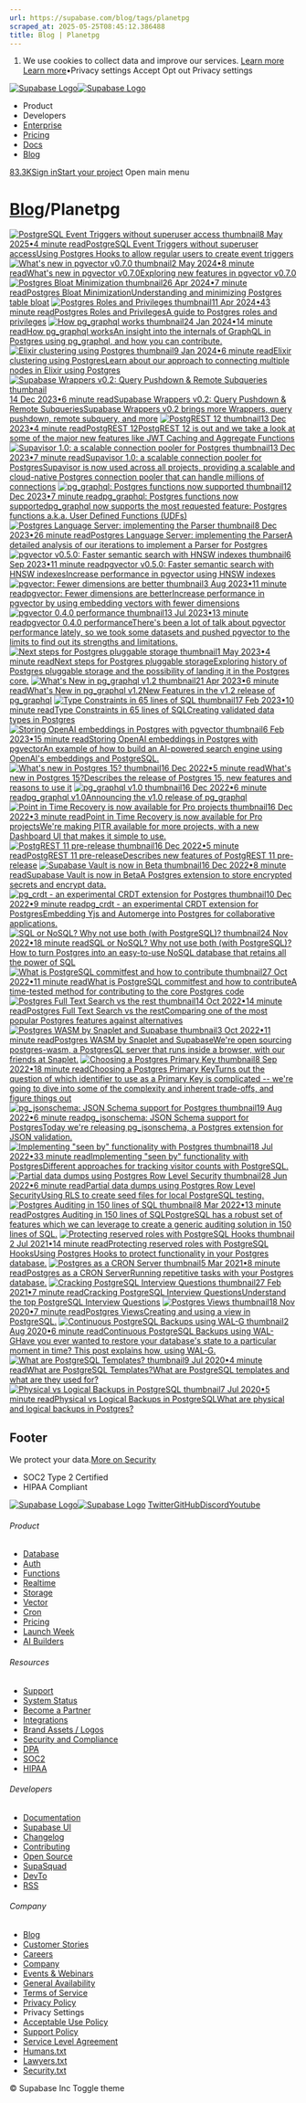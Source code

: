 ```yaml
---
url: https://supabase.com/blog/tags/planetpg
scraped_at: 2025-05-25T08:45:12.386488
title: Blog | Planetpg
---
```


  1. We use cookies to collect data and improve our services. [Learn more](https://supabase.com/privacy#8-cookies-and-similar-technologies-used-on-our-european-services)
[Learn more](https://supabase.com/privacy#8-cookies-and-similar-technologies-used-on-our-european-services)•Privacy settings
Accept Opt out Privacy settings


[![Supabase Logo](https://supabase.com/_next/image?url=https%3A%2F%2Ffrontend-assets.supabase.com%2Fwww%2Fd218d9190b87%2F_next%2Fstatic%2Fmedia%2Fsupabase-logo-wordmark--light.daaeffd3.png&w=256&q=75&dpl=dpl_9xPTPeSUKoDuygMmT5sPj6DB4mgG)![Supabase Logo](https://supabase.com/_next/image?url=https%3A%2F%2Ffrontend-assets.supabase.com%2Fwww%2Fd218d9190b87%2F_next%2Fstatic%2Fmedia%2Fsupabase-logo-wordmark--dark.b36ebb5f.png&w=256&q=75&dpl=dpl_9xPTPeSUKoDuygMmT5sPj6DB4mgG)](https://supabase.com/)
  * Product 
  * Developers 
  * [Enterprise](https://supabase.com/enterprise)
  * [Pricing](https://supabase.com/pricing)
  * [Docs](https://supabase.com/docs)
  * [Blog](https://supabase.com/blog)


[83.3K](https://github.com/supabase/supabase)[Sign in](https://supabase.com/dashboard)[Start your project](https://supabase.com/dashboard)
Open main menu
# [Blog](https://supabase.com/blog)/Planetpg
[![PostgreSQL Event Triggers without superuser access thumbnail](https://supabase.com/_next/image?url=%2Fimages%2Fblog%2F2025-05-08-event-triggers-wo-superuser%2Fcover-event-triggers.png&w=3840&q=100&dpl=dpl_9xPTPeSUKoDuygMmT5sPj6DB4mgG)8 May 2025•4 minute readPostgreSQL Event Triggers without superuser accessUsing Postgres Hooks to allow regular users to create event triggers](https://supabase.com/blog/event-triggers-wo-superuser)
[![What's new in pgvector v0.7.0 thumbnail](https://supabase.com/_next/image?url=%2Fimages%2Fblog%2Fpgvector-0-7-0.png&w=3840&q=100&dpl=dpl_9xPTPeSUKoDuygMmT5sPj6DB4mgG)2 May 2024•8 minute readWhat's new in pgvector v0.7.0Exploring new features in pgvector v0.7.0](https://supabase.com/blog/pgvector-0-7-0)
[![Postgres Bloat Minimization thumbnail](https://supabase.com/_next/image?url=%2Fimages%2Fblog%2Fpostgres-bloat.png&w=3840&q=100&dpl=dpl_9xPTPeSUKoDuygMmT5sPj6DB4mgG)26 Apr 2024•7 minute readPostgres Bloat MinimizationUnderstanding and minimizing Postgres table bloat](https://supabase.com/blog/postgres-bloat)
[![Postgres Roles and Privileges thumbnail](https://supabase.com/_next/image?url=%2Fimages%2Fblog%2F2024-04-11-postgres-roles%2Fpg-roles-og.png&w=3840&q=100&dpl=dpl_9xPTPeSUKoDuygMmT5sPj6DB4mgG)11 Apr 2024•43 minute readPostgres Roles and PrivilegesA guide to Postgres roles and privileges](https://supabase.com/blog/postgres-roles-and-privileges)
[![How pg_graphql works thumbnail](https://supabase.com/_next/image?url=%2Fimages%2Fblog%2Fhow-pg-graphql-works%2Fthumb.png&w=3840&q=100&dpl=dpl_9xPTPeSUKoDuygMmT5sPj6DB4mgG)24 Jan 2024•14 minute readHow pg_graphql worksAn insight into the internals of GraphQL in Postgres using pg_graphql, and how you can contribute.](https://supabase.com/blog/how-pg-graphql-works)
[![Elixir clustering using Postgres thumbnail](https://supabase.com/_next/image?url=%2Fimages%2Fblog%2Felixir-clustering-using-postgres%2Felixir-clustering-thumb.jpg&w=3840&q=100&dpl=dpl_9xPTPeSUKoDuygMmT5sPj6DB4mgG)9 Jan 2024•6 minute readElixir clustering using PostgresLearn about our approach to connecting multiple nodes in Elixir using Postgres](https://supabase.com/blog/elixir-clustering-using-postgres)
[![Supabase Wrappers v0.2: Query Pushdown & Remote Subqueries thumbnail](https://supabase.com/_next/image?url=%2Fimages%2Fblog%2Flwx-wrappers%2Fwrappers-thumb.png&w=3840&q=100&dpl=dpl_9xPTPeSUKoDuygMmT5sPj6DB4mgG)14 Dec 2023•6 minute readSupabase Wrappers v0.2: Query Pushdown & Remote SubqueriesSupabase Wrappers v0.2 brings more Wrappers, query pushdown, remote subquery, and more](https://supabase.com/blog/supabase-wrappers-v02)
[![PostgREST 12 thumbnail](https://supabase.com/_next/image?url=%2Fimages%2Fblog%2Flwx-postgrest-12%2Fpostgrest12-thumb.png&w=3840&q=100&dpl=dpl_9xPTPeSUKoDuygMmT5sPj6DB4mgG)13 Dec 2023•4 minute readPostgREST 12PostgREST 12 is out and we take a look at some of the major new features like JWT Caching and Aggregate Functions](https://supabase.com/blog/postgrest-12)
[![Supavisor 1.0: a scalable connection pooler for Postgres thumbnail](https://supabase.com/_next/image?url=%2Fimages%2Fblog%2Flwx-supavisor%2Fsupavisor-thumb.png&w=3840&q=100&dpl=dpl_9xPTPeSUKoDuygMmT5sPj6DB4mgG)13 Dec 2023•7 minute readSupavisor 1.0: a scalable connection pooler for PostgresSupavisor is now used across all projects, providing a scalable and cloud-native Postgres connection pooler that can handle millions of connections](https://supabase.com/blog/supavisor-postgres-connection-pooler)
[![pg_graphql: Postgres functions now supported thumbnail](https://supabase.com/_next/image?url=%2Fimages%2Fblog%2Flwx-pg-graphql%2Fpg-graphql-thumb.png&w=3840&q=100&dpl=dpl_9xPTPeSUKoDuygMmT5sPj6DB4mgG)12 Dec 2023•7 minute readpg_graphql: Postgres functions now supportedpg_graphql now supports the most requested feature: Postgres functions a.k.a. User Defined Functions (UDFs)](https://supabase.com/blog/pg-graphql-postgres-functions)
[![Postgres Language Server: implementing the Parser thumbnail](https://supabase.com/_next/image?url=%2Fimages%2Fblog%2Flwx-postgres-language-server%2Fpostgres-language-server-thumb.jpg&w=3840&q=100&dpl=dpl_9xPTPeSUKoDuygMmT5sPj6DB4mgG)8 Dec 2023•26 minute readPostgres Language Server: implementing the ParserA detailed analysis of our iterations to implement a Parser for Postgres](https://supabase.com/blog/postgres-language-server-implementing-parser)
[![pgvector v0.5.0: Faster semantic search with HNSW indexes thumbnail](https://supabase.com/_next/image?url=%2Fimages%2Fblog%2F2023-09-06-increase-performance-pgvector-hnsw%2Fpgvector-v0-5-0-thumb.png&w=3840&q=100&dpl=dpl_9xPTPeSUKoDuygMmT5sPj6DB4mgG)6 Sep 2023•11 minute readpgvector v0.5.0: Faster semantic search with HNSW indexesIncrease performance in pgvector using HNSW indexes](https://supabase.com/blog/increase-performance-pgvector-hnsw)
[![pgvector: Fewer dimensions are better thumbnail](https://supabase.com/_next/image?url=%2Fimages%2Fblog%2F2023-08-03-fewer-dimensions-are-better-pgvector%2Ffewer-dimensions-thumb.png&w=3840&q=100&dpl=dpl_9xPTPeSUKoDuygMmT5sPj6DB4mgG)3 Aug 2023•11 minute readpgvector: Fewer dimensions are betterIncrease performance in pgvector by using embedding vectors with fewer dimensions](https://supabase.com/blog/fewer-dimensions-are-better-pgvector)
[![pgvector 0.4.0 performance thumbnail](https://supabase.com/_next/image?url=%2Fimages%2Fblog%2F2023-07-13-pgvector-performance%2Fvector-benchmarks-thumb.jpeg&w=3840&q=100&dpl=dpl_9xPTPeSUKoDuygMmT5sPj6DB4mgG)13 Jul 2023•13 minute readpgvector 0.4.0 performanceThere's been a lot of talk about pgvector performance lately, so we took some datasets and pushed pgvector to the limits to find out its strengths and limitations.](https://supabase.com/blog/pgvector-performance)
[![Next steps for Postgres pluggable storage thumbnail](https://supabase.com/_next/image?url=%2Fimages%2Fblog%2Fpluggable-storage%2Fpluggable-storage.jpg&w=3840&q=100&dpl=dpl_9xPTPeSUKoDuygMmT5sPj6DB4mgG)1 May 2023•4 minute readNext steps for Postgres pluggable storageExploring history of Postgres pluggable storage and the possibility of landing it in the Postgres core.](https://supabase.com/blog/postgres-pluggable-strorage)
[![What's New in pg_graphql v1.2 thumbnail](https://supabase.com/_next/image?url=%2Fimages%2Fblog%2Flaunch-week-6%2Fpggraphql%2Fog-pg-graphql.png&w=3840&q=100&dpl=dpl_9xPTPeSUKoDuygMmT5sPj6DB4mgG)21 Apr 2023•6 minute readWhat's New in pg_graphql v1.2New Features in the v1.2 release of pg_graphql](https://supabase.com/blog/whats-new-in-pg-graphql-v1-2)
[![Type Constraints in 65 lines of SQL thumbnail](https://supabase.com/_next/image?url=%2Fimages%2Fblog%2F2023-jan%2Fsemver-thumb.jpg&w=3840&q=100&dpl=dpl_9xPTPeSUKoDuygMmT5sPj6DB4mgG)17 Feb 2023•10 minute readType Constraints in 65 lines of SQLCreating validated data types in Postgres](https://supabase.com/blog/type-constraints-in-65-lines-of-sql)
[![Storing OpenAI embeddings in Postgres with pgvector thumbnail](https://supabase.com/_next/image?url=%2Fimages%2Fblog%2Fembeddings%2Fog_pgvector.png&w=3840&q=100&dpl=dpl_9xPTPeSUKoDuygMmT5sPj6DB4mgG)6 Feb 2023•15 minute readStoring OpenAI embeddings in Postgres with pgvectorAn example of how to build an AI-powered search engine using OpenAI's embeddings and PostgreSQL.](https://supabase.com/blog/openai-embeddings-postgres-vector)
[![What's new in Postgres 15? thumbnail](https://supabase.com/_next/image?url=%2Fimages%2Fblog%2Flw6-community%2Fpg15.png&w=3840&q=100&dpl=dpl_9xPTPeSUKoDuygMmT5sPj6DB4mgG)16 Dec 2022•5 minute readWhat's new in Postgres 15?Describes the release of Postgres 15, new features and reasons to use it](https://supabase.com/blog/new-in-postgres-15)
[![pg_graphql v1.0 thumbnail](https://supabase.com/_next/image?url=%2Fimages%2Fblog%2Flaunch-week-6%2Fpggraphql%2Fog-pg-graphql.png&w=3840&q=100&dpl=dpl_9xPTPeSUKoDuygMmT5sPj6DB4mgG)16 Dec 2022•6 minute readpg_graphql v1.0Announcing the v1.0 release of pg_graphql](https://supabase.com/blog/pg-graphql-v1)
[![Point in Time Recovery is now available for Pro projects thumbnail](https://supabase.com/_next/image?url=%2Fimages%2Fblog%2Flaunch-week-6%2Fpitr%2Fog-pitr.png&w=3840&q=100&dpl=dpl_9xPTPeSUKoDuygMmT5sPj6DB4mgG)16 Dec 2022•3 minute readPoint in Time Recovery is now available for Pro projectsWe're making PITR available for more projects, with a new Dashboard UI that makes it simple to use.](https://supabase.com/blog/postgres-point-in-time-recovery)
[![PostgREST 11 pre-release thumbnail](https://supabase.com/_next/image?url=%2Fimages%2Fblog%2Flw6-community%2Fpostgrest.png&w=3840&q=100&dpl=dpl_9xPTPeSUKoDuygMmT5sPj6DB4mgG)16 Dec 2022•5 minute readPostgREST 11 pre-releaseDescribes new features of PostgREST 11 pre-release](https://supabase.com/blog/postgrest-11-prerelease)
[![Supabase Vault is now in Beta thumbnail](https://supabase.com/_next/image?url=%2Fimages%2Fblog%2Flaunch-week-6%2Fvault%2Fog-vault.png&w=3840&q=100&dpl=dpl_9xPTPeSUKoDuygMmT5sPj6DB4mgG)16 Dec 2022•8 minute readSupabase Vault is now in BetaA Postgres extension to store encrypted secrets and encrypt data.](https://supabase.com/blog/vault-now-in-beta)
[![pg_crdt - an experimental CRDT extension for Postgres thumbnail](https://supabase.com/_next/image?url=%2Fimages%2Fblog%2Flaunch-week-6%2Fcrdt%2Fog-pg-crdt.png&w=3840&q=100&dpl=dpl_9xPTPeSUKoDuygMmT5sPj6DB4mgG)10 Dec 2022•9 minute readpg_crdt - an experimental CRDT extension for PostgresEmbedding Yjs and Automerge into Postgres for collaborative applications.](https://supabase.com/blog/postgres-crdt)
[![SQL or NoSQL? Why not use both \(with PostgreSQL\)? thumbnail](https://supabase.com/_next/image?url=%2Fimages%2Fblog%2F2022-11-24-sql-nosql-postgresql%2Fsql-nosql-postgresql.jpg&w=3840&q=100&dpl=dpl_9xPTPeSUKoDuygMmT5sPj6DB4mgG)24 Nov 2022•18 minute readSQL or NoSQL? Why not use both (with PostgreSQL)?How to turn Postgres into an easy-to-use NoSQL database that retains all the power of SQL](https://supabase.com/blog/sql-or-nosql-both-with-postgresql)
[![What is PostgreSQL commitfest and how to contribute thumbnail](https://supabase.com/_next/image?url=%2Fimages%2Fblog%2Fwhat-is-postgres-commitfest%2Fwhat-is-postgres-commitfest.jpg&w=3840&q=100&dpl=dpl_9xPTPeSUKoDuygMmT5sPj6DB4mgG)27 Oct 2022•11 minute readWhat is PostgreSQL commitfest and how to contributeA time-tested method for contributing to the core Postgres code](https://supabase.com/blog/postgresql-commitfest)
[![Postgres Full Text Search vs the rest thumbnail](https://supabase.com/_next/image?url=%2Fimages%2Fblog%2Fpostgres-fts-vs-the-rest%2Fpostgres-full-text-search.jpg&w=3840&q=100&dpl=dpl_9xPTPeSUKoDuygMmT5sPj6DB4mgG)14 Oct 2022•14 minute readPostgres Full Text Search vs the restComparing one of the most popular Postgres features against alternatives](https://supabase.com/blog/postgres-full-text-search-vs-the-rest)
[![Postgres WASM by Snaplet and Supabase thumbnail](https://supabase.com/_next/image?url=%2Fimages%2Fblog%2Fpostgres-wasm%2Fpostgres-wasm.jpg&w=3840&q=100&dpl=dpl_9xPTPeSUKoDuygMmT5sPj6DB4mgG)3 Oct 2022•11 minute readPostgres WASM by Snaplet and SupabaseWe're open sourcing postgres-wasm, a PostgresQL server that runs inside a browser, with our friends at Snaplet.](https://supabase.com/blog/postgres-wasm)
[![Choosing a Postgres Primary Key thumbnail](https://supabase.com/_next/image?url=%2Fimages%2Fblog%2Fprimary-keys%2Fpostgres-primary-key.jpg&w=3840&q=100&dpl=dpl_9xPTPeSUKoDuygMmT5sPj6DB4mgG)8 Sep 2022•18 minute readChoosing a Postgres Primary KeyTurns out the question of which identifier to use as a Primary Key is complicated -- we're going to dive into some of the complexity and inherent trade-offs, and figure things out](https://supabase.com/blog/choosing-a-postgres-primary-key)
[![pg_jsonschema: JSON Schema support for Postgres thumbnail](https://supabase.com/_next/image?url=%2Fimages%2Fblog%2Flw5-pg_jsonschema%2Fjsonschema-thumb.jpg&w=3840&q=100&dpl=dpl_9xPTPeSUKoDuygMmT5sPj6DB4mgG)19 Aug 2022•6 minute readpg_jsonschema: JSON Schema support for PostgresToday we're releasing pg_jsonschema, a Postgres extension for JSON validation.](https://supabase.com/blog/pg-jsonschema-a-postgres-extension-for-json-validation)
[![Implementing "seen by" functionality with Postgres thumbnail](https://supabase.com/_next/image?url=%2Fimages%2Fblog%2Fseen-by%2Fseen-by-postgresql-thumb.png&w=3840&q=100&dpl=dpl_9xPTPeSUKoDuygMmT5sPj6DB4mgG)18 Jul 2022•33 minute readImplementing "seen by" functionality with PostgresDifferent approaches for tracking visitor counts with PostgreSQL.](https://supabase.com/blog/seen-by-in-postgresql)
[![Partial data dumps using Postgres Row Level Security thumbnail](https://supabase.com/_next/image?url=%2Fimages%2Fblog%2Fpartial-dumps%2Fog-partial-dumps-with-rls.png&w=3840&q=100&dpl=dpl_9xPTPeSUKoDuygMmT5sPj6DB4mgG)28 Jun 2022•6 minute readPartial data dumps using Postgres Row Level SecurityUsing RLS to create seed files for local PostgreSQL testing.](https://supabase.com/blog/partial-postgresql-data-dumps-with-rls)
[![Postgres Auditing in 150 lines of SQL thumbnail](https://supabase.com/_next/image?url=%2Fimages%2Fblog%2Fsupa-audit%2Fpostgres_auditing_in_150_lines_of_SQL.png&w=3840&q=100&dpl=dpl_9xPTPeSUKoDuygMmT5sPj6DB4mgG)8 Mar 2022•13 minute readPostgres Auditing in 150 lines of SQLPostgreSQL has a robust set of features which we can leverage to create a generic auditing solution in 150 lines of SQL.](https://supabase.com/blog/postgres-audit)
[![Protecting reserved roles with PostgreSQL Hooks thumbnail](https://supabase.com/_next/image?url=%2Fimages%2Fblog%2Fpostgres-hooks%2Fcover-postgres-hooks.jpg&w=3840&q=100&dpl=dpl_9xPTPeSUKoDuygMmT5sPj6DB4mgG)2 Jul 2021•14 minute readProtecting reserved roles with PostgreSQL HooksUsing Postgres Hooks to protect functionality in your Postgres database.](https://supabase.com/blog/roles-postgres-hooks)
[![Postgres as a CRON Server thumbnail](https://supabase.com/_next/image?url=%2Fimages%2Fblog%2Fsupabase-postgres-cron.png&w=3840&q=100&dpl=dpl_9xPTPeSUKoDuygMmT5sPj6DB4mgG)5 Mar 2021•8 minute readPostgres as a CRON ServerRunning repetitive tasks with your Postgres database.](https://supabase.com/blog/postgres-as-a-cron-server)
[![Cracking PostgreSQL Interview Questions thumbnail](https://supabase.com/_next/image?url=%2Fimages%2Fblog%2Felephants.png&w=3840&q=100&dpl=dpl_9xPTPeSUKoDuygMmT5sPj6DB4mgG)27 Feb 2021•7 minute readCracking PostgreSQL Interview QuestionsUnderstand the top PostgreSQL Interview Questions](https://supabase.com/blog/cracking-postgres-interview)
[![Postgres Views thumbnail](https://supabase.com/_next/image?url=%2Fimages%2Fblog%2Fblog-placeholder.png&w=3840&q=100&dpl=dpl_9xPTPeSUKoDuygMmT5sPj6DB4mgG)18 Nov 2020•7 minute readPostgres ViewsCreating and using a view in PostgreSQL.](https://supabase.com/blog/postgresql-views)
[![Continuous PostgreSQL Backups using WAL-G thumbnail](https://supabase.com/_next/image?url=%2Fimages%2Fblog%2Fblog-placeholder.png&w=3840&q=100&dpl=dpl_9xPTPeSUKoDuygMmT5sPj6DB4mgG)2 Aug 2020•6 minute readContinuous PostgreSQL Backups using WAL-GHave you ever wanted to restore your database's state to a particular moment in time? This post explains how, using WAL-G.](https://supabase.com/blog/continuous-postgresql-backup-walg)
[![What are PostgreSQL Templates? thumbnail](https://supabase.com/_next/image?url=%2Fimages%2Fblog%2Fblog-placeholder.png&w=3840&q=100&dpl=dpl_9xPTPeSUKoDuygMmT5sPj6DB4mgG)9 Jul 2020•4 minute readWhat are PostgreSQL Templates?What are PostgreSQL templates and what are they used for?](https://supabase.com/blog/postgresql-templates)
[![Physical vs Logical Backups in PostgreSQL thumbnail](https://supabase.com/_next/image?url=%2Fimages%2Fblog%2Fblog-placeholder.png&w=3840&q=100&dpl=dpl_9xPTPeSUKoDuygMmT5sPj6DB4mgG)7 Jul 2020•5 minute readPhysical vs Logical Backups in PostgreSQLWhat are physical and logical backups in Postgres?](https://supabase.com/blog/postgresql-physical-logical-backups)


## Footer
We protect your data.[More on Security](https://supabase.com/security)
  * SOC2 Type 2 Certified
  * HIPAA Compliant


[![Supabase Logo](https://supabase.com/_next/image?url=https%3A%2F%2Ffrontend-assets.supabase.com%2Fwww%2Fd218d9190b87%2F_next%2Fstatic%2Fmedia%2Fsupabase-logo-wordmark--light.daaeffd3.png&w=384&q=75&dpl=dpl_9xPTPeSUKoDuygMmT5sPj6DB4mgG)![Supabase Logo](https://supabase.com/_next/image?url=https%3A%2F%2Ffrontend-assets.supabase.com%2Fwww%2Fd218d9190b87%2F_next%2Fstatic%2Fmedia%2Fsupabase-logo-wordmark--dark.b36ebb5f.png&w=384&q=75&dpl=dpl_9xPTPeSUKoDuygMmT5sPj6DB4mgG)](https://supabase.com/)
[Twitter](https://twitter.com/supabase)[GitHub](https://github.com/supabase)[Discord](https://discord.supabase.com/)[Youtube](https://youtube.com/c/supabase)
###### Product
  * [Database](https://supabase.com/database)
  * [Auth](https://supabase.com/auth)
  * [Functions](https://supabase.com/edge-functions)
  * [Realtime](https://supabase.com/realtime)
  * [Storage](https://supabase.com/storage)
  * [Vector](https://supabase.com/modules/vector)
  * [Cron](https://supabase.com/modules/cron)
  * [Pricing](https://supabase.com/pricing)
  * [Launch Week](https://supabase.com/launch-week)
  * [AI Builders](https://supabase.com/solutions/ai-builders)


###### Resources
  * [Support](https://supabase.com/support)
  * [System Status](https://status.supabase.com/)
  * [Become a Partner](https://supabase.com/partners)
  * [Integrations](https://supabase.com/partners/integrations)
  * [Brand Assets / Logos](https://supabase.com/brand-assets)
  * [Security and Compliance](https://supabase.com/security)
  * [DPA](https://supabase.com/legal/dpa)
  * [SOC2](https://supabase.com/security)
  * [HIPAA](https://forms.supabase.com/hipaa2)


###### Developers
  * [Documentation](https://supabase.com/docs)
  * [Supabase UI](https://supabase.com/ui)
  * [Changelog](https://supabase.com/changelog)
  * [Contributing](https://github.com/supabase/supabase/blob/master/CONTRIBUTING.md)
  * [Open Source](https://supabase.com/open-source)
  * [SupaSquad](https://supabase.com/supasquad)
  * [DevTo](https://dev.to/supabase)
  * [RSS](https://supabase.com/rss.xml)


###### Company
  * [Blog](https://supabase.com/blog)
  * [Customer Stories](https://supabase.com/customers)
  * [Careers](https://supabase.com/careers)
  * [Company](https://supabase.com/company)
  * [Events & Webinars](https://supabase.com/events)
  * [General Availability](https://supabase.com/ga)
  * [Terms of Service](https://supabase.com/terms)
  * [Privacy Policy](https://supabase.com/privacy)
  * Privacy Settings
  * [Acceptable Use Policy](https://supabase.com/aup)
  * [Support Policy](https://supabase.com/support-policy)
  * [Service Level Agreement](https://supabase.com/sla)
  * [Humans.txt](https://supabase.com/humans.txt)
  * [Lawyers.txt](https://supabase.com/lawyers.txt)
  * [Security.txt](https://supabase.com/.well-known/security.txt)


© Supabase Inc
Toggle theme

